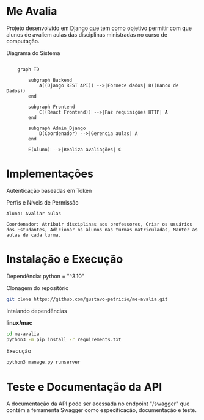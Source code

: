 # Me Avalia

Projeto desenvolvido em Django que tem como objetivo permitir com que alunos de avaliem aulas das disciplinas ministradas no curso de computação.

Diagrama do Sistema

```mermaid

    graph TD

        subgraph Backend
            A((Django REST API)) -->|Fornece dados| B((Banco de Dados))
        end

        subgraph Frontend
            C((React Frontend)) -->|Faz requisições HTTP| A
        end

        subgraph Admin_Django
            D(Coordenador) -->|Gerencia aulas| A
        end

        E(Aluno) -->|Realiza avaliações| C
```


# Implementações

Autenticação baseadas em Token

Perfis e Níveis de Permissão

    Aluno: Avaliar aulas

    Coordenador: Atribuir disciplinas aos professores, Criar os usuários dos Estudantes, Adicionar os alunos nas turmas matriculadas, Manter as aulas de cada turma. 

# Instalação e Execução

Dependência: python = "^3.10"

Clonagem do repositório

```bash
git clone https://github.com/gustavo-patricio/me-avalia.git
```

Intalando dependências



**linux/mac**

```bash
cd me-avalia
python3 -m pip install -r requirements.txt
```

Execução

```bash
python3 manage.py runserver 
```

# Teste e Documentação da API

A documentação da API pode ser acessada no endpoint "/swagger" que contém a ferramenta Swagger como especificação, documentação e teste.



